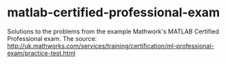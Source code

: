 # matlab-certified-professional-exam
Solutions to the problems from the example Mathwork's MATLAB Certified Professional exam.
The source: 
http://uk.mathworks.com/services/training/certification/ml-professional-exam/practice-test.html
